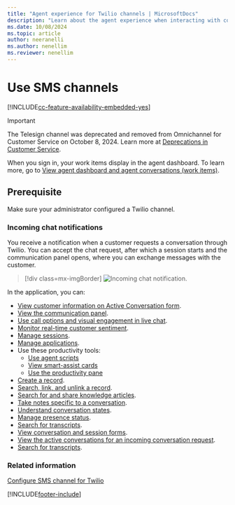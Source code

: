 ```yaml
---
title: "Agent experience for Twilio channels | MicrosoftDocs"
description: "Learn about the agent experience when interacting with conversations that originate from the Twilio SMS channel."
ms.date: 10/08/2024
ms.topic: article
author: neeranelli
ms.author: nenellim
ms.reviewer: nenellim
---
```


# Use SMS channels

[!INCLUDE[cc-feature-availability-embedded-yes](../../includes/cc-feature-availability-embedded-yes.md)]

> [!Important]
> The Telesign channel was deprecated and removed from Omnichannel for Customer Service on October 8, 2024. Learn more at [Deprecations in Customer Service](../implement/deprecations-customer-service.md).

When you sign in, your work items display in the agent dashboard. To learn more, go to [View agent dashboard and agent conversations (work items)](oc-agent-dashboard.md).

## Prerequisite

Make sure your administrator configured a Twilio channel.

### Incoming chat notifications

You receive a notification when a customer requests a conversation through Twilio. You can accept the chat request, after which a session starts and the communication panel opens, where you can exchange messages with the customer.

> [!div class=mx-imgBorder]
> ![Incoming chat notification.](../media/sms-notification-request.png "Incoming SMS notification")

In the application, you can:

- [View customer information on Active Conversation form](oc-customer-summary.md).
- [View the communication panel](oc-conversation-control.md).
- [Use call options and visual engagement in live chat](call-options-visual-engagement.md).
- [Monitor real-time customer sentiment](oc-monitor-real-time-customer-sentiment-sessions.md).
- [Manage sessions](oc-manage-sessions.md).
- [Manage applications](oc-manage-applications.md).
- Use these productivity tools:
  - [Use agent scripts](oc-agent-scripts.md)
  - [View smart-assist cards](oc-smart-assist.md)
  - [Use the productivity pane](../oc-productivity-pane.md)
- [Create a record](oc-create-record.md).
- [Search, link, and unlink a record](oc-search-link-unlink-record.md).
- [Search for and share knowledge articles](../oc-search-knowledge-articles.md).
- [Take notes specific to a conversation](oc-take-notes.md).
- [Understand conversation states](oc-conversation-state.md).
- [Manage presence status](oc-manage-presence-status.md).
- [Search for transcripts](oc-search-transcipts.md).
- [View conversation and session forms](oc-view-activity-types.md).
- [View the active conversations for an incoming conversation request](oc-view-customer-summary-incoming-conversation-request.md).
- [Search for transcripts](oc-search-transcipts.md).

### Related information

[Configure SMS channel for Twilio](../administer/Configure-sms-channel-twilio.md)


[!INCLUDE[footer-include](../../includes/footer-banner.md)]

